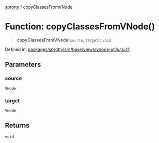 
[sprotty](../globals) / copyClassesFromVNode

# Function: copyClassesFromVNode()

> **copyClassesFromVNode**(`source`, `target`): `void`

Defined in: [packages/sprotty/src/base/views/vnode-utils.ts:41](https://github.com/eclipse-sprotty/sprotty/blob/f9b2433481cc27a1ac0c92d525a92039ae7f6c76/packages/sprotty/src/base/views/vnode-utils.ts#L41)

## Parameters

### source

`VNode`

### target

`VNode`

## Returns

`void`
